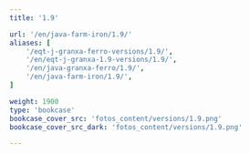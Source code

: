 ```yaml
---
title: '1.9'

url: '/en/java-farm-iron/1.9/'
aliases: [
    '/eqt-j-granxa-ferro-versions/1.9/',
    '/en/eqt-j-granxa-1.9-versions/1.9/',
    '/en/java-granxa-ferro/1.9/',
    '/en/java-farm-iron/1.9/',
]

weight: 1900
type: 'bookcase'
bookcase_cover_src: 'fotos_content/versions/1.9.png'
bookcase_cover_src_dark: 'fotos_content/versions/1.9.png'

---
```

